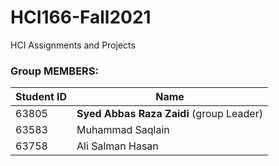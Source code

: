 # HCI166-Fall2021
HCI Assignments and Projects

### Group MEMBERS:

Student ID      |     Name
--------------- | -------------
   63805        | **Syed Abbas Raza Zaidi** (group Leader)
   63583        | Muhammad Saqlain
   63758        | Ali Salman Hasan

